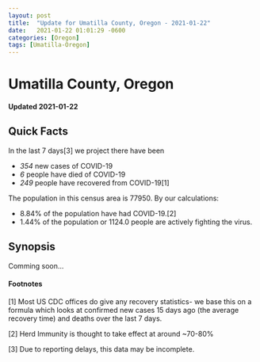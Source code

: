 ```yaml
---
layout: post
title:  "Update for Umatilla County, Oregon - 2021-01-22"
date:   2021-01-22 01:01:29 -0600
categories: [Oregon]
tags: [Umatilla-Oregon]
---
```


# Umatilla County, Oregon
#### Updated 2021-01-22

## Quick Facts

In the last 7 days[3] we project there have been
- *354* new cases of COVID-19
- *6* people have died of COVID-19
- *249* people have recovered from COVID-19[1]

The population in this census area is 77950. By our calculations:
- 8.84% of the population have had COVID-19.[2]
- 1.44% of the population or 1124.0 people are actively fighting the virus.

## Synopsis

Comming soon...


#### Footnotes

[1] Most US CDC offices do give any recovery statistics- we base this on a formula which looks at confirmed new cases
15 days ago (the average recovery time) and deaths over the last 7 days.

[2] Herd Immunity is thought to take effect at around ~70-80%

[3] Due to reporting delays, this data may be incomplete.
 
    